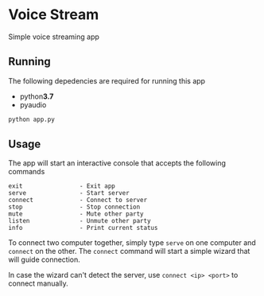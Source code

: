 # Voice Stream

Simple voice streaming app

## Running

The following depedencies are required for running this app
- python**3.7**
- pyaudio

```bash
python app.py
```

## Usage

The app will start an interactive console that accepts the following commands

```
exit                - Exit app
serve               - Start server
connect             - Connect to server
stop                - Stop connection
mute                - Mute other party
listen              - Unmute other party
info                - Print current status
```

To connect two computer together, simply type `serve` on one computer and `connect` on the other. 
The `connect` command will start a simple wizard that will guide connection.

In case the wizard can't detect the server, use `connect <ip> <port>` to connect manually.
